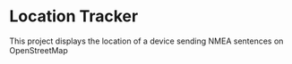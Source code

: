 # Location Tracker

This project displays the location of a device sending NMEA sentences on OpenStreetMap

